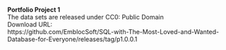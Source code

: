 
</br>
</br>
<b>Portfolio Project 1</b></br>
The data sets are released under CC0: Public Domain </br>
Download URL: </br>
https://github.com/EmblocSoft/SQL-with-The-Most-Loved-and-Wanted-Database-for-Everyone/releases/tag/p1.0.0.1

</br></br>

